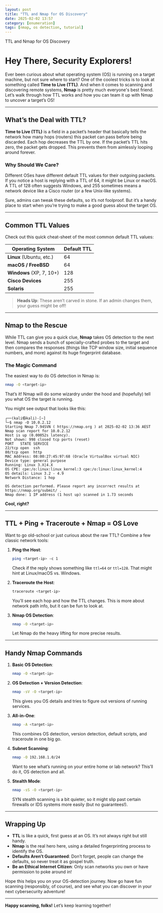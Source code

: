 ```yaml
---
layout: post
title: "TTL and Nmap for OS Discovery"
date: 2025-02-02 13:57
category: [enumeration]
tags: [nmap, os detection, tutorial]
---
```


TTL and Nmap for OS Discovery

# Hey There, Security Explorers!

Ever been curious about what operating system (OS) is running on a target machine, but not sure where to start? One of the coolest tricks is to look at something called **Time to Live (TTL)**. And when it comes to scanning and discovering remote systems, **Nmap** is pretty much everyone's best friend. Let’s walk through how TTL works and how you can team it up with Nmap to uncover a target’s OS!

---

## What’s the Deal with TTL?

**Time to Live (TTL)** is a field in a packet’s header that basically tells the network how many hops (routers) this packet can pass before being discarded. Each hop decreases the TTL by one. If the packet’s TTL hits zero, the packet gets dropped. This prevents them from aimlessly looping around forever.

### Why Should We Care?

Different OSes have different default TTL values for their outgoing packets. If you notice a host is replying with a TTL of 64, it might be Linux or macOS. A TTL of 128 often suggests Windows, and 255 sometimes means a network device like a Cisco router (or a few Unix-like systems).

Sure, admins can tweak these defaults, so it’s not foolproof. But it’s a handy place to start when you’re trying to make a good guess about the target OS.

---

## Common TTL Values

Check out this quick cheat-sheet of the most common default TTL values:

| Operating System         | Default TTL |
| ------------------------ | ----------- |
| **Linux** (Ubuntu, etc.) | 64          |
| **macOS / FreeBSD**      | 64          |
| **Windows** (XP, 7, 10+) | 128         |
| **Cisco Devices**        | 255         |
| **Solaris**              | 255         |

> **Heads Up**: These aren’t carved in stone. If an admin changes them, your guess might be off!

---

## Nmap to the Rescue

While TTL can give you a quick clue, **Nmap** takes OS detection to the next level. Nmap sends a bunch of specially-crafted probes to the target and then compares the responses (things like TCP window size, initial sequence numbers, and more) against its huge fingerprint database.

### The Magic Command

The easiest way to do OS detection in Nmap is:

```bash
nmap -O <target-ip>
```

That’s it! Nmap will do some wizardry under the hood and (hopefully) tell you what OS the target is running.

You might see output that looks like this:

```
┌──(kali㉿kali)-[~]
└─$ nmap -O 10.0.2.12   
Starting Nmap 7.94SVN ( https://nmap.org ) at 2025-02-02 13:36 AEST
Nmap scan report for 10.0.2.12
Host is up (0.00052s latency).
Not shown: 998 closed tcp ports (reset)
PORT   STATE SERVICE
22/tcp open  ssh
80/tcp open  http
MAC Address: 08:00:27:45:97:68 (Oracle VirtualBox virtual NIC)
Device type: general purpose
Running: Linux 3.X|4.X
OS CPE: cpe:/o:linux:linux_kernel:3 cpe:/o:linux:linux_kernel:4
OS details: Linux 3.2 - 4.9
Network Distance: 1 hop

OS detection performed. Please report any incorrect results at https://nmap.org/submit/ .
Nmap done: 1 IP address (1 host up) scanned in 1.73 seconds

```

**Cool, right?**

---

## TTL + Ping + Traceroute + Nmap = OS Love

Want to go old-school or just curious about the raw TTL? Combine a few classic network tools:

1. **Ping the Host**:  
   ```bash
   ping <target-ip> -c 1
   ```
   Check if the reply shows something like `ttl=64` or `ttl=128`. That might hint at Linux/macOS vs. Windows.

2. **Traceroute the Host**:  
   ```bash
   traceroute <target-ip>
   ```
   You’ll see each hop and how the TTL changes. This is more about network path info, but it can be fun to look at.

3. **Nmap OS Detection**:
   ```bash
   nmap -O <target-ip>
   ```
   Let Nmap do the heavy lifting for more precise results.

---

## Handy Nmap Commands

1. **Basic OS Detection**:  
   ```bash
   nmap -O <target-ip>
   ```

2. **OS Detection + Version Detection**:  
   ```bash
   nmap -sV -O <target-ip>
   ```
   This gives you OS details and tries to figure out versions of running services.

3. **All-in-One**:  
   ```bash
   nmap -A <target-ip>
   ```
   This combines OS detection, version detection, default scripts, and traceroute in one big go.

4. **Subnet Scanning**:  
   ```bash
   nmap -O 192.168.1.0/24
   ```
   Want to see what’s running on your entire home or lab network? This’ll do it, OS detection and all.

5. **Stealth Mode**:  
   ```bash
   nmap -sS -O <target-ip>
   ```
   SYN stealth scanning is a bit quieter, so it might slip past certain firewalls or IDS systems more easily (but no guarantees!).

---

## Wrapping Up

- **TTL** is like a quick, first guess at an OS. It’s not always right but still handy.
- **Nmap** is the real hero here, using a detailed fingerprinting process to identify the OS.
- **Defaults Aren’t Guaranteed**: Don’t forget, people can change the defaults, so never treat it as gospel truth.
- **Be an Ethical Internet Citizen**: Only scan networks you own or have permission to poke around in!

Hope this helps you on your OS-detection journey. Now go have fun scanning (responsibly, of course), and see what you can discover in your next cybersecurity adventure!

---

**Happy scanning, folks!** Let’s keep learning together!